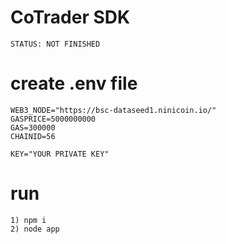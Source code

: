 # CoTrader SDK

```
STATUS: NOT FINISHED
```

# create .env file
```
WEB3_NODE="https://bsc-dataseed1.ninicoin.io/"
GASPRICE=5000000000
GAS=300000
CHAINID=56

KEY="YOUR PRIVATE KEY"
```

# run
```
1) npm i
2) node app
```
